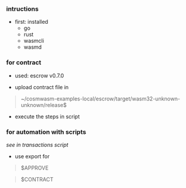 ### intructions

* first: installed
  - go
  - rust
  - wasmcli
  - wasmd
  
  
 ### for contract
 - used: escrow v0.7.0
 * upload contract file in
 > ~/cosmwasm-examples-local/escrow/target/wasm32-unknown-unknown/release$
  
  
 * execute the steps in script


### for automation with scripts

*see in transactions script*

* use export for

> $APPROVE

> $CONTRACT
